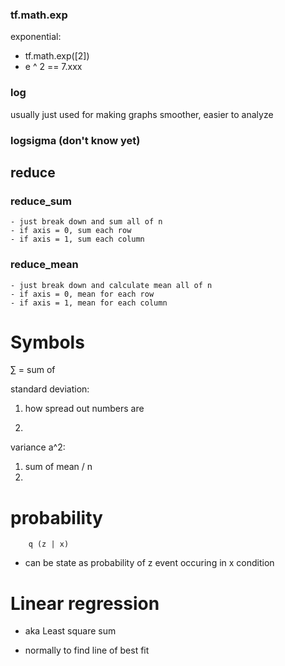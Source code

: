 ### tf.math.exp

exponential:

- tf.math.exp([2])
- e ^ 2 == 7.xxx

### log

usually just used for making graphs smoother, easier to analyze

### logsigma (don't know yet)

## reduce

### reduce_sum

    - just break down and sum all of n
    - if axis = 0, sum each row
    - if axis = 1, sum each column

### reduce_mean

    - just break down and calculate mean all of n
    - if axis = 0, mean for each row
    - if axis = 1, mean for each column

# Symbols

∑ = sum of

standard deviation:

1. how spread out numbers are

2.

variance a^2:

1. sum of mean / n
2.

# probability

        q (z | x)

- can be state as probability of z event occuring in x condition

# Linear regression

- aka Least square sum

- normally to find line of best fit
